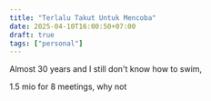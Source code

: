 ```yaml
---
title: "Terlalu Takut Untuk Mencoba"
date: 2025-04-10T16:00:50+07:00
draft: true
tags: ["personal"]
---
```


<!-- 30 tahun tidak bisa berenang -->
Almost 30 years and I still don't know how to swim, 

<!-- mencoba ikut les renang -->


<!-- pertemuan ketiga sudah bisa -->
1.5 mio for 8 meetings, why not

<!-- bisa tapi hanya perlu berani mencoba -->
